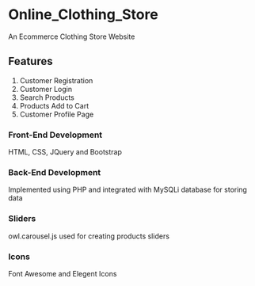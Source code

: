 # Online_Clothing_Store
An Ecommerce Clothing Store Website

## Features
1) Customer Registration
2) Customer Login
3) Search Products
4) Products Add to Cart
5) Customer Profile Page 

### Front-End Development
HTML, CSS, JQuery and Bootstrap

### Back-End Development
Implemented using PHP and integrated with MySQLi database for storing data

### Sliders
owl.carousel.js used for creating products sliders

### Icons
Font Awesome and Elegent Icons

